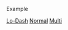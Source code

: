 Example

[Lo-Dash](http://lodash.com/)
[Normal](example.html)
[Multi](../client-api/documents/delete.html)
